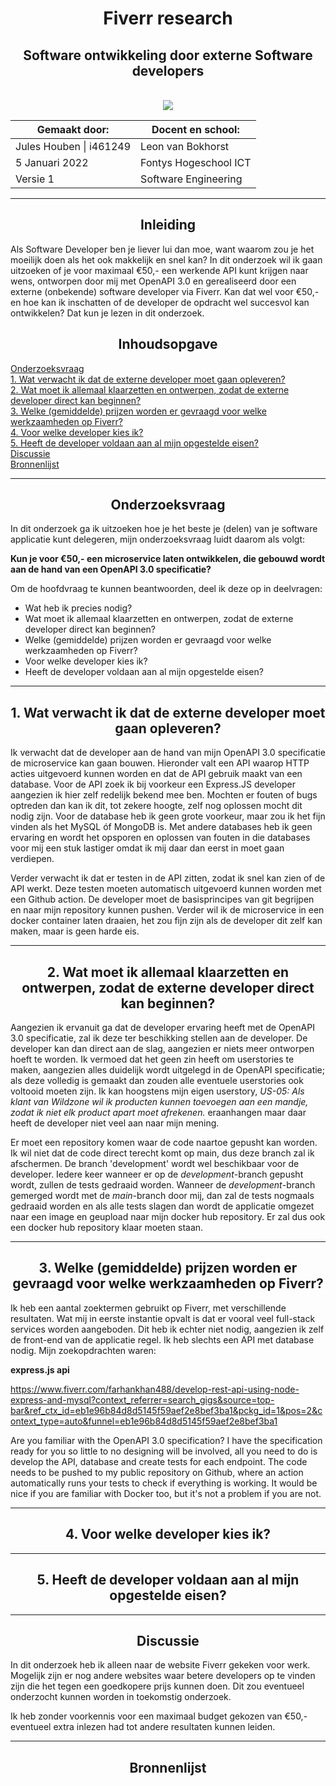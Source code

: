 

<h1 align="center">Fiverr research</h1>
<h2 align="center">Software ontwikkeling door externe Software developers</h2>
<br>

<div align="center">
    <img src="https://user-images.githubusercontent.com/73841047/148233162-a0e8ef37-29a2-4178-821f-4d3938678384.jpg">
</div>

<div align="center">

| Gemaakt door:           | Docent en school:     |
|-------------------------|-----------------------|
| Jules Houben \| i461249 | Leon van Bokhorst     |
| 5 Januari 2022          | Fontys Hogeschool ICT |
| Versie 1                | Software Engineering  |

</div>

<hr>

<h2 align="center">Inleiding</h2>

Als Software Developer ben je liever lui dan moe, want waarom zou je het moeilijk doen als het ook makkelijk en snel kan? In dit onderzoek wil ik gaan uitzoeken of je voor maximaal €50,- een werkende API kunt krijgen naar wens, ontworpen door mij met OpenAPI 3.0 en gerealiseerd door een externe (onbekende) software developer via Fiverr. Kan dat wel voor €50,- en hoe kan ik inschatten of de developer de opdracht wel succesvol kan ontwikkelen? Dat kun je lezen in dit onderzoek.

<h2 align="center">Inhoudsopgave</h2>

<a href="#onderzoeksvraag">Onderzoeksvraag</a><br>
<a href="#1">1. Wat verwacht ik dat de externe developer moet gaan opleveren?</a><br>
<a href="#2">2. Wat moet ik allemaal klaarzetten en ontwerpen, zodat de externe developer direct kan beginnen?</a><br>
<a href="#3">3. Welke (gemiddelde) prijzen worden er gevraagd voor welke werkzaamheden op Fiverr?</a><br>
<a href="#4">4. Voor welke developer kies ik?</a><br>
<a href="#5">5. Heeft de developer voldaan aan al mijn opgestelde eisen?</a><br>
<a href="#discussie">Discussie</a><br>
<a href="#bron">Bronnenlijst</a>

<hr>

<h2 align="center" id="onderzoeksvraag">Onderzoeksvraag</h2>

In dit onderzoek ga ik uitzoeken hoe je het beste je (delen) van je software applicatie kunt delegeren, mijn onderzoeksvraag luidt daarom als volgt:

**Kun je voor €50,- een microservice laten ontwikkelen, die gebouwd wordt aan de hand van een OpenAPI 3.0 specificatie?**


Om de hoofdvraag te kunnen beantwoorden, deel ik deze op in deelvragen:

<ul>
    <li>Wat heb ik precies nodig?</li>
    <li>Wat moet ik allemaal klaarzetten en ontwerpen, zodat de externe developer direct kan beginnen?</li>
    <li>Welke (gemiddelde) prijzen worden er gevraagd voor welke werkzaamheden op Fiverr?</li>
    <li>Voor welke developer kies ik?</li>
    <li>Heeft de developer voldaan aan al mijn opgestelde eisen?</li>
</ul>

<hr>

<h2 align="center" id="1">1. Wat verwacht ik dat de externe developer moet gaan opleveren?</h2>

Ik verwacht dat de developer aan de hand van mijn OpenAPI 3.0 specificatie de microservice kan gaan bouwen. Hieronder valt een API waarop HTTP acties uitgevoerd kunnen worden en dat de API gebruik maakt van een database. Voor de API zoek ik bij voorkeur een Express.JS developer aangezien ik hier zelf redelijk bekend mee ben. Mochten er fouten of bugs optreden dan kan ik dit, tot zekere hoogte, zelf nog oplossen mocht dit nodig zijn. Voor de database heb ik geen grote voorkeur, maar zou ik het fijn vinden als het MySQL óf MongoDB is. Met andere databases heb ik geen ervaring en wordt het opsporen en oplossen van fouten in die databases voor mij een stuk lastiger omdat ik mij daar dan eerst in moet gaan verdiepen.

Verder verwacht ik dat er testen in de API zitten, zodat ik snel kan zien of de API werkt. Deze testen moeten automatisch uitgevoerd kunnen worden met een Github action. De developer moet de basisprincipes van git begrijpen en naar mijn repository kunnen pushen. Verder wil ik de microservice in een docker container laten draaien, het zou fijn zijn als de developer dit zelf kan maken, maar is geen harde eis.

<hr>

<h2 align="center" id="2">2. Wat moet ik allemaal klaarzetten en ontwerpen, zodat de externe developer direct kan beginnen?</h2>

Aangezien ik ervanuit ga dat de developer ervaring heeft met de OpenAPI 3.0 specificatie, zal ik deze ter beschikking stellen aan de developer. De developer kan dan direct aan de slag, aangezien er niets meer ontworpen hoeft te worden. Ik vermoed dat het geen zin heeft om userstories te maken, aangezien alles duidelijk wordt uitgelegd in de OpenAPI specificatie; als deze volledig is gemaakt dan zouden alle eventuele userstories ook voltooid moeten zijn. Ik kan hoogstens mijn eigen userstory, *US-05: Als klant van Wildzone wil ik producten kunnen toevoegen aan een mandje, zodat ik niet elk product apart moet afrekenen.* eraanhangen maar daar heeft de developer niet veel aan naar mijn mening.

Er moet een repository komen waar de code naartoe gepusht kan worden. Ik wil niet dat de code direct terecht komt op main, dus deze branch zal ik afschermen. De branch 'development' wordt wel beschikbaar voor de developer. Iedere keer wanneer er op de *development*-branch gepusht wordt, zullen de tests gedraaid worden. Wanneer de *development*-branch gemerged wordt met de *main*-branch door mij, dan zal de tests nogmaals gedraaid worden en als alle tests slagen dan wordt de applicatie omgezet naar een image en geupload naar mijn docker hub repository. Er zal dus ook een docker hub repository klaar moeten staan. 

<hr>

<h2 align="center" id="3">3. Welke (gemiddelde) prijzen worden er gevraagd voor welke werkzaamheden op Fiverr?</h2>

Ik heb een aantal zoektermen gebruikt op Fiverr, met verschillende resultaten. Wat mij in eerste instantie opvalt is dat er vooral veel full-stack services worden aangeboden. Dit heb ik echter niet nodig, aangezien ik zelf de front-end van de applicatie regel. Ik heb slechts een API met database nodig. Mijn zoekopdrachten waren:

**express.js api**

https://www.fiverr.com/farhankhan488/develop-rest-api-using-node-express-and-mysql?context_referrer=search_gigs&source=top-bar&ref_ctx_id=eb1e96b84d8d5145f59aef2e8bef3ba1&pckg_id=1&pos=2&context_type=auto&funnel=eb1e96b84d8d5145f59aef2e8bef3ba1

Are you familiar with the OpenAPI 3.0 specification? I have the specification ready for you so little to no designing will be involved, all you need to do is develop the API, database and create tests for each endpoint. The code needs to be pushed to my public repository on Github, where an action automatically runs your tests to check if everything is working. It would be nice if you are familiar with Docker too, but it's not a problem if you are not.


<hr>

<h2 align="center" id="4">4. Voor welke developer kies ik?</h2>

<hr>

<h2 align="center" id="5">5. Heeft de developer voldaan aan al mijn opgestelde eisen?</h2>

<hr>



<h2 align="center" id="discussie">Discussie</h2>

In dit onderzoek heb ik alleen naar de website Fiverr gekeken voor werk. Mogelijk zijn er nog andere websites waar betere developers op te vinden zijn die het tegen een goedkopere prijs kunnen doen. Dit zou eventueel onderzocht kunnen worden in toekomstig onderzoek.

Ik heb zonder voorkennis voor een maximaal budget gekozen van €50,- eventueel extra inlezen had tot andere resultaten kunnen leiden.

<hr>

<h2 align="center" id="bron">Bronnenlijst</h2>
